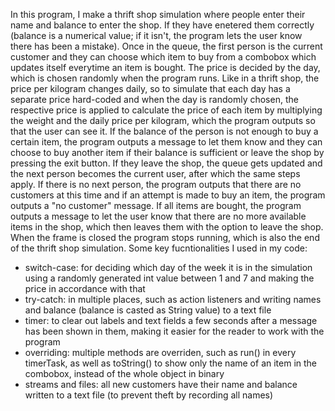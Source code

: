 In this program, I make a thrift shop simulation where people enter their name and balance to enter the shop. If they have enetered them correctly (balance is a numerical value; if it isn't, the program lets the user know there has been a mistake). Once in the queue, the first person is the current customer and they can choose which item to buy from a combobox which updates itself everytime an item is bought. The price is decided by the day, which is chosen randomly when the program runs. Like in a thrift shop, the price per kilogram changes daily, so to simulate that each day has a separate price hard-coded and when the day is randomly chosen, the respective price is applied to calculate the price of each item by multiplying the weight and the daily price per kilogram, which the program outputs so that the user can see it. If the balance of the person is not enough to buy a certain item, the program outputs a message to let them know and they can choose to buy another item if their balance is sufficient or leave the shop by pressing the exit button. If they leave the shop, the queue gets updated and the next person becomes the current user, after which the same steps apply. If there is no next person, the program outputs that there are no customers at this time and if an attempt is made to buy an item, the program outputs a "no customer" message. If all items are bought, the program outputs a message to let the user know that there are no more available items in the shop, which then leaves them with the option to leave the shop. When the frame is closed the program stops running, which is also the end of the thrift shop simulation. 
Some key fucntionalities I used in my code:
- switch-case: for deciding which day of the week it is in the simulation using a randomly generated int value between 1 and 7 and making the price in accordance with that
- try-catch: in multiple places, such as action listeners and writing names and balance (balance is casted as String value) to a text file
- timer: to clear out labels and text fields a few seconds after a message has been shown in them, making it easier for the reader to work with the program
- overriding: multiple methods are overriden, such as run() in every timerTask, as well as toString() to show only the name of an item in the combobox, instead of the whole object in binary
- streams and files: all new customers have their name and balance written to a text file (to prevent theft by recording all names)
